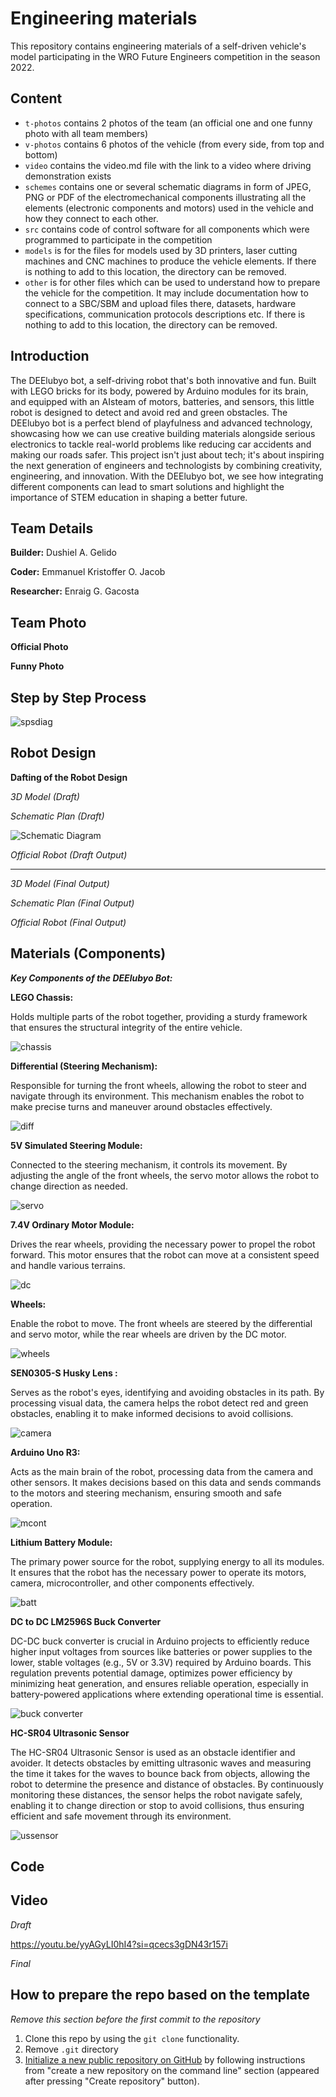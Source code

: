 Engineering materials
====

This repository contains engineering materials of a self-driven vehicle's model participating in the WRO Future Engineers competition in the season 2022.

## Content

* `t-photos` contains 2 photos of the team (an official one and one funny photo with all team members)
* `v-photos` contains 6 photos of the vehicle (from every side, from top and bottom)
* `video` contains the video.md file with the link to a video where driving demonstration exists
* `schemes` contains one or several schematic diagrams in form of JPEG, PNG or PDF of the electromechanical components illustrating all the elements (electronic components and motors) used in the vehicle and how they connect to each other.
* `src` contains code of control software for all components which were programmed to participate in the competition
* `models` is for the files for models used by 3D printers, laser cutting machines and CNC machines to produce the vehicle elements. If there is nothing to add to this location, the directory can be removed.
* `other` is for other files which can be used to understand how to prepare the vehicle for the competition. It may include documentation how to connect to a SBC/SBM and upload files there, datasets, hardware specifications, communication protocols descriptions etc. If there is nothing to add to this location, the directory can be removed.

## Introduction

The DEElubyo bot, a self-driving robot that's both innovative and fun. Built with LEGO bricks for its body, powered by Arduino modules for its brain, and equipped with an AIsteam of motors, batteries, and sensors, this little robot is designed to detect and avoid red and green obstacles. The DEElubyo bot is a perfect blend of playfulness and advanced technology, showcasing how we can use creative building materials alongside serious electronics to tackle real-world problems like reducing car accidents and making our roads safer. This project isn't just about tech; it's about inspiring the next generation of engineers and technologists by combining creativity, engineering, and innovation. With the DEElubyo bot, we see how integrating different components can lead to smart solutions and highlight the importance of STEM education in shaping a better future.

## Team Details

**Builder:** Dushiel A. Gelido       

**Coder:** Emmanuel Kristoffer O. Jacob

**Researcher:** Enraig G. Gacosta     

## Team Photo

**Official Photo**

**Funny Photo**

## Step by Step Process

![spsdiag](https://github.com/tangorang3/DEElubyo--WRO--Future-Engineers/blob/6b794dfe25aa2774d3cc1d589902f617d293e0e2/other/IMG_0966.jpeg)

## Robot Design 

**Dafting of the Robot Design**

*3D Model (Draft)*

  

*Schematic Plan (Draft)*

![Schematic Diagram](https://github.com/tangorang3/DEElubyo--WRO--Future-Engineers/blob/720f28bd67417a89f22368ee3b6f2d5549427a16/schemes/Screenshot%202024-07-08%20141758.png)

*Official Robot (Draft Output)*


------------

*3D Model (Final Output)*

*Schematic Plan (Final Output)*

*Official Robot (Final Output)*

## Materials (Components)

***Key Components of the DEElubyo Bot:***

**LEGO Chassis:**

Holds multiple parts of the robot together, providing a sturdy framework that ensures the structural integrity of the entire vehicle.

![chassis](https://github.com/tangorang3/DEElubyo--WRO--Future-Engineers/blob/c8753ab1ab76a8597c9ccb03adc03313dec53ddf/other/IMG_0969.jpeg)

**Differential (Steering Mechanism):** 

Responsible for turning the front wheels, allowing the robot to steer and navigate through its environment. This mechanism enables the robot to make precise turns and maneuver around obstacles effectively.

![diff](https://github.com/tangorang3/DEElubyo--WRO--Future-Engineers/blob/9ece7a98e5d3ef7b1cd5ed35460dd66aad6e7de3/other/IMG_0971.jpeg)

**5V Simulated Steering Module:** 

Connected to the steering mechanism, it controls its movement. By adjusting the angle of the front wheels, the servo motor allows the robot to change direction as needed.

![servo](https://github.com/tangorang3/DEElubyo--WRO--Future-Engineers/blob/6b5172c78027737333dd0192c2d5283dd9a0bc72/other/Screenshot%202024-07-09%20123904.png)

**7.4V Ordinary Motor Module:** 

Drives the rear wheels, providing the necessary power to propel the robot forward. This motor ensures that the robot can move at a consistent speed and handle various terrains.

![dc](https://github.com/tangorang3/DEElubyo--WRO--Future-Engineers/blob/6b5172c78027737333dd0192c2d5283dd9a0bc72/other/Screenshot%202024-07-09%20123839.png)

**Wheels:** 

Enable the robot to move. The front wheels are steered by the differential and servo motor, while the rear wheels are driven by the DC motor.

![wheels](https://github.com/tangorang3/DEElubyo--WRO--Future-Engineers/blob/62c3faea826398e1a21b1945e9774c61b0f557ca/other/Screenshot%202024-07-09%20152316.png)

**SEN0305-S Husky Lens :** 

Serves as the robot's eyes, identifying and avoiding obstacles in its path. By processing visual data, the camera helps the robot detect red and green obstacles, enabling it to make informed decisions to avoid collisions.

![camera](https://github.com/tangorang3/DEElubyo--WRO--Future-Engineers/blob/53d769406da8ff102def24d6fcc7b31851dffc8a/other/Screenshot%202024-07-22%20180644.png)

**Arduino Uno R3:** 

Acts as the main brain of the robot, processing data from the camera and other sensors. It makes decisions based on this data and sends commands to the motors and steering mechanism, ensuring smooth and safe operation.

![mcont](https://github.com/tangorang3/DEElubyo--WRO--Future-Engineers/blob/3d124c402bb7801d6a01589d2ee9242fafec0900/other/Screenshot%202024-07-22%20181202.png)

**Lithium Battery Module:** 

The primary power source for the robot, supplying energy to all its modules. It ensures that the robot has the necessary power to operate its motors, camera, microcontroller, and other components effectively.

![batt](https://github.com/tangorang3/DEElubyo--WRO--Future-Engineers/blob/6b5172c78027737333dd0192c2d5283dd9a0bc72/other/Screenshot%202024-07-09%20123947.png)

**DC to DC LM2596S Buck Converter**

DC-DC buck converter is crucial in Arduino projects to efficiently reduce higher input voltages from sources like batteries or power supplies to the lower, stable voltages (e.g., 5V or 3.3V) required by Arduino boards. This regulation prevents potential damage, optimizes power efficiency by minimizing heat generation, and ensures reliable operation, especially in battery-powered applications where extending operational time is essential.

![buck converter](https://github.com/tangorang3/DEElubyo--WRO--Future-Engineers/blob/6a3b6f0b85c2e4f342909a756c382c16b59c9f45/other/Screenshot%202024-07-22%20183241.png)

**HC-SR04 Ultrasonic Sensor**

The HC-SR04 Ultrasonic Sensor is used as an obstacle identifier and avoider. It detects obstacles by emitting ultrasonic waves and measuring the time it takes for the waves to bounce back from objects, allowing the robot to determine the presence and distance of obstacles. By continuously monitoring these distances, the sensor helps the robot navigate safely, enabling it to change direction or stop to avoid collisions, thus ensuring efficient and safe movement through its environment.

![ussensor](https://github.com/tangorang3/DEElubyo--WRO--Future-Engineers/blob/6fa5bfade2096ff5f0b12540f095a6fbf293bf5d/other/Screenshot%202024-07-22%20184657.png)

## Code

## Video

*Draft*

https://youtu.be/yyAGyLI0hI4?si=qcecs3gDN43r157i

*Final*

## How to prepare the repo based on the template

_Remove this section before the first commit to the repository_

1. Clone this repo by using the `git clone` functionality.
2. Remove `.git` directory
3. [Initialize a new public repository on GitHub](https://github.com/new) by following instructions from "create a new repository on the command line" section (appeared after pressing "Create repository" button).
